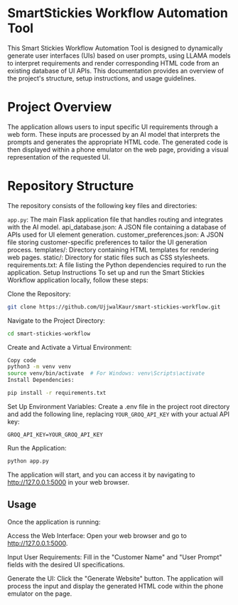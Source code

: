 # SmartStickies Workflow Automation Tool

This Smart Stickies Workflow Automation Tool is designed to dynamically generate user interfaces (UIs) based on user prompts, using LLAMA models to interpret requirements and render corresponding HTML code from an existing database of UI APIs. This documentation provides an overview of the project's structure, setup instructions, and usage guidelines.

# Project Overview
The application allows users to input specific UI requirements through a web form. These inputs are processed by an AI model that interprets the prompts and generates the appropriate HTML code. The generated code is then displayed within a phone emulator on the web page, providing a visual representation of the requested UI.

# Repository Structure
The repository consists of the following key files and directories:

```app.py```: The main Flask application file that handles routing and integrates with the AI model.
api_database.json: A JSON file containing a database of APIs used for UI element generation.
customer_preferences.json: A JSON file storing customer-specific preferences to tailor the UI generation process.
templates/: Directory containing HTML templates for rendering web pages.
static/: Directory for static files such as CSS stylesheets.
requirements.txt: A file listing the Python dependencies required to run the application.
Setup Instructions
To set up and run the Smart Stickies Workflow application locally, follow these steps:

Clone the Repository:

```bash
git clone https://github.com/UjjwalKaur/smart-stickies-workflow.git
```

Navigate to the Project Directory:

```bash
cd smart-stickies-workflow
```

Create and Activate a Virtual Environment:

```bash
Copy code
python3 -m venv venv
source venv/bin/activate  # For Windows: venv\Scripts\activate
Install Dependencies:
```
```bash
pip install -r requirements.txt
```

Set Up Environment Variables: Create a .env file in the project root directory and add the following line, replacing ```YOUR_GROQ_API_KEY``` with your actual API key:

```GROQ_API_KEY=YOUR_GROQ_API_KEY```

Run the Application:

```bash
python app.py
```
The application will start, and you can access it by navigating to http://127.0.0.1:5000 in your web browser.

## Usage
Once the application is running:

Access the Web Interface: Open your web browser and go to http://127.0.0.1:5000.

Input User Requirements: Fill in the "Customer Name" and "User Prompt" fields with the desired UI specifications.

Generate the UI: Click the "Generate Website" button. The application will process the input and display the generated HTML code within the phone emulator on the page.
